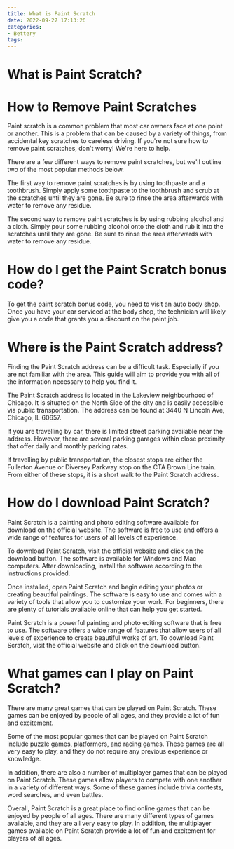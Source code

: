 ```yaml
---
title: What is Paint Scratch
date: 2022-09-27 17:13:26
categories:
- Bettery
tags:
---
```



#  What is Paint Scratch?

# How to Remove Paint Scratches

Paint scratch is a common problem that most car owners face at one point or another. This is a problem that can be caused by a variety of things, from accidental key scratches to careless driving. If you're not sure how to remove paint scratches, don't worry! We're here to help.

There are a few different ways to remove paint scratches, but we'll outline two of the most popular methods below.

The first way to remove paint scratches is by using toothpaste and a toothbrush. Simply apply some toothpaste to the toothbrush and scrub at the scratches until they are gone. Be sure to rinse the area afterwards with water to remove any residue.

The second way to remove paint scratches is by using rubbing alcohol and a cloth. Simply pour some rubbing alcohol onto the cloth and rub it into the scratches until they are gone. Be sure to rinse the area afterwards with water to remove any residue.

#  How do I get the Paint Scratch bonus code?

To get the paint scratch bonus code, you need to visit an auto body shop. Once you have your car serviced at the body shop, the technician will likely give you a code that grants you a discount on the paint job.

#  Where is the Paint Scratch address?

Finding the Paint Scratch address can be a difficult task. Especially if you are not familiar with the area. This guide will aim to provide you with all of the information necessary to help you find it.

The Paint Scratch address is located in the Lakeview neighbourhood of Chicago. It is situated on the North Side of the city and is easily accessible via public transportation. The address can be found at 3440 N Lincoln Ave, Chicago, IL 60657.

If you are travelling by car, there is limited street parking available near the address. However, there are several parking garages within close proximity that offer daily and monthly parking rates.

If travelling by public transportation, the closest stops are either the Fullerton Avenue or Diversey Parkway stop on the CTA Brown Line train. From either of these stops, it is a short walk to the Paint Scratch address.

#  How do I download Paint Scratch?

Paint Scratch is a painting and photo editing software available for download on the official website. The software is free to use and offers a wide range of features for users of all levels of experience.

To download Paint Scratch, visit the official website and click on the download button. The software is available for Windows and Mac computers. After downloading, install the software according to the instructions provided.

Once installed, open Paint Scratch and begin editing your photos or creating beautiful paintings. The software is easy to use and comes with a variety of tools that allow you to customize your work. For beginners, there are plenty of tutorials available online that can help you get started.

Paint Scratch is a powerful painting and photo editing software that is free to use. The software offers a wide range of features that allow users of all levels of experience to create beautiful works of art. To download Paint Scratch, visit the official website and click on the download button.

#  What games can I play on Paint Scratch?

There are many great games that can be played on Paint Scratch. These games can be enjoyed by people of all ages, and they provide a lot of fun and excitement.

Some of the most popular games that can be played on Paint Scratch include puzzle games, platformers, and racing games. These games are all very easy to play, and they do not require any previous experience or knowledge.

In addition, there are also a number of multiplayer games that can be played on Paint Scratch. These games allow players to compete with one another in a variety of different ways. Some of these games include trivia contests, word searches, and even battles.

Overall, Paint Scratch is a great place to find online games that can be enjoyed by people of all ages. There are many different types of games available, and they are all very easy to play. In addition, the multiplayer games available on Paint Scratch provide a lot of fun and excitement for players of all ages.